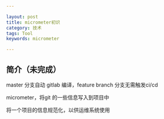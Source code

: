 ```yaml
---

layout: post
title: micrometer初识
category: 技术
tags: Tool
keywords: micrometer

---
```


## 简介（未完成）

master 分支自动 gitlab 编译，feature branch 分支无需触发ci/cd

micrometer，将git 的一些信息写入到项目中

将一个项目的信息规范化，以供运维系统使用
